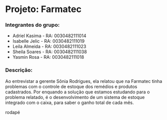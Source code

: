 <h1>Projeto: Farmatec </h1>

<h3>Integrantes do grupo: </h3>

<ul>
  <li>Adriel Kasima - RA: 0030482111014</li>
  <li>Isabelle Jelic - RA: 0030482111019</li>
  <li>Leila Almeida - RA: 0030482111023</li>
  <li>Sheila Soares - RA: 0030482111038</li>
  <li>Yasmin Rosa - RA: 0030482111018</li>
</ul>

<h3>Descrição: </h3>
<p>Ao entrevistar a gerente Sônia Rodrigues, ela relatou que na Farmatec tinha problemas com o controle de estoque dos remédios e produtos cadastrados.
Por enquando a solução que estamos estudando para o problema relatado, é o desenvolvimento de um sistema de estoque integrado com o caixa, para saber o ganho total de cada mês.</p>

<footer>rodapé<footer/>
